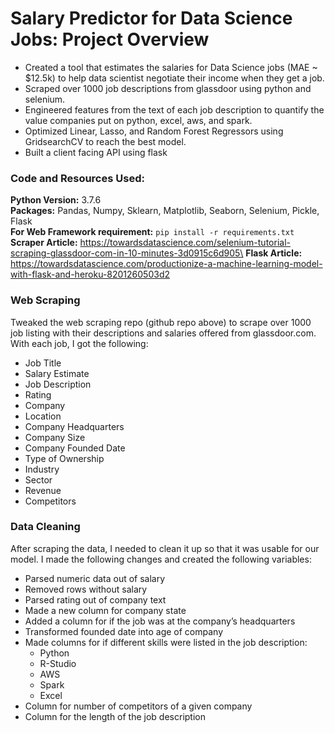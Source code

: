 # Salary Predictor for Data Science Jobs: Project Overview
* Created a tool that estimates the salaries for Data Science jobs (MAE ~ $12.5k) to help data scientist negotiate their income when they get a job.
* Scraped over 1000 job descriptions from glassdoor using python and selenium.
* Engineered features from the text of each job description to quantify the value companies put on python, excel, aws, and spark.
* Optimized Linear, Lasso, and Random Forest Regressors using GridsearchCV to reach the best model.
* Built a client facing API using flask

### Code and Resources Used:
**Python Version:** 3.7.6\
**Packages:** Pandas, Numpy, Sklearn, Matplotlib, Seaborn, Selenium, Pickle, Flask\
**For Web Framework requirement:** `pip install -r requirements.txt`\
**Scraper Article:** https://towardsdatascience.com/selenium-tutorial-scraping-glassdoor-com-in-10-minutes-3d0915c6d905\
**Flask Article:** https://towardsdatascience.com/productionize-a-machine-learning-model-with-flask-and-heroku-8201260503d2

### Web Scraping
Tweaked the web scraping repo (github repo above) to scrape over 1000 job listing with their descriptions and salaries offered from glassdoor.com. With each job, I got the following:

+ Job Title
+ Salary Estimate
+ Job Description
+ Rating
+ Company 
+ Location
+ Company Headquarters
+ Company Size 
+ Company Founded Date
+ Type of Ownership
+ Industry
+ Sector
+ Revenue
+ Competitors

### Data Cleaning
After scraping the data, I needed to clean it up so that it was usable for our model. I made the following changes and created the following variables:

+ Parsed numeric data out of salary
+ Removed rows without salary
+ Parsed rating out of company text
+ Made a new column for company state
+ Added a column for if the job was at the company’s headquarters
+ Transformed founded date into age of company
+ Made columns for if different skills were listed in the job description:
  + Python
  + R-Studio
  + AWS 
  + Spark
  + Excel
+ Column for number of competitors of a given company 
+ Column for the length of the job description




